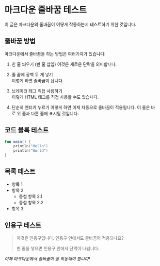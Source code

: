 # 마크다운 줄바꿈 테스트

이 글은 마크다운의 줄바꿈이 어떻게 작동하는지 테스트하기 위한 것입니다.

## 줄바꿈 방법

마크다운에서 줄바꿈을 하는 방법은 여러가지가 있습니다:

1. 한 줄 띄우기 (빈 줄 삽입)
이것은 새로운 단락을 의미합니다.

2. 줄 끝에 공백 두 개 넣기  
이렇게 하면 줄바꿈이 됩니다.

3. 브레이크 태그 직접 사용하기<br>
이렇게 HTML 태그를 직접 사용할 수도 있습니다.

4. 단순히 엔터키 누르기
이렇게 하면 이제 자동으로 줄바꿈이 적용됩니다.
이 줄은 바로 위 줄과 다른 줄에 표시될 것입니다.

## 코드 블록 테스트

```kotlin
fun main() {
    println("Hello")
    println("World")
}
```

## 목록 테스트

- 항목 1
- 항목 2
  - 중첩 항목 2.1
  - 중첩 항목 2.2
- 항목 3

## 인용구 테스트

> 이것은 인용구입니다.
> 인용구 안에서도 줄바꿈이 적용되나요?
>
> 빈 줄을 넣으면 인용구 안에서 단락이 나뉩니다.

_이제 마크다운에서 줄바꿈이 잘 작동해야 합니다!_